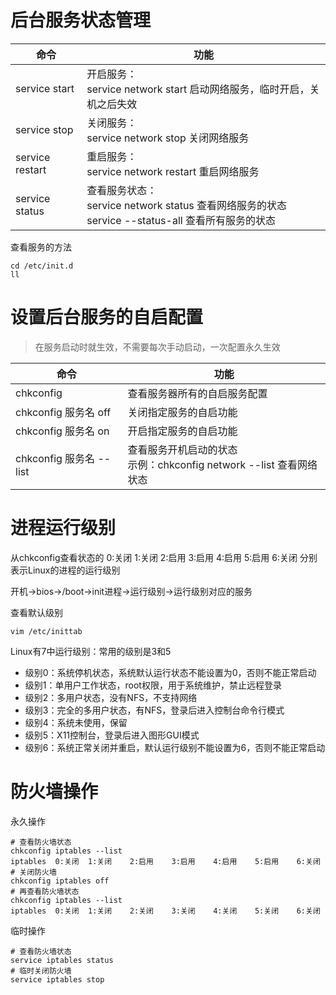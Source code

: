 # 后台服务状态管理

| 命令            | 功能                                                         |
| --------------- | ------------------------------------------------------------ |
| service start   | 开启服务：<br />service network start 启动网络服务，临时开启，关机之后失效 |
| service stop    | 关闭服务：<br />service network stop 关闭网络服务            |
| service restart | 重启服务：<br />service network restart 重启网络服务         |
| service status  | 查看服务状态：<br />service network status 查看网络服务的状态 <br />service --status-all 查看所有服务的状态 |

查看服务的方法

```shell
cd /etc/init.d
ll
```



# 设置后台服务的自启配置

> 在服务启动时就生效，不需要每次手动启动，一次配置永久生效

| 命令                    | 功能                                                         |
| ----------------------- | ------------------------------------------------------------ |
| chkconfig               | 查看服务器所有的自启服务配置                                 |
| chkconfig 服务名 off    | 关闭指定服务的自启功能                                       |
| chkconfig 服务名 on     | 开启指定服务的自启功能                                       |
| chkconfig 服务名 --list | 查看服务开机启动的状态<br />示例：chkconfig network --list 查看网络状态 |



# 进程运行级别

从chkconfig查看状态的 0:关闭	1:关闭	2:启用	3:启用	4:启用	5:启用	6:关闭 分别表示Linux的进程的运行级别

开机->bios->/boot->init进程->运行级别->运行级别对应的服务

查看默认级别

```shell
vim /etc/inittab
```

Linux有7中运行级别：常用的级别是3和5

- 级别0：系统停机状态，系统默认运行状态不能设置为0，否则不能正常启动
- 级别1：单用户工作状态，root权限，用于系统维护，禁止远程登录
- 级别2：多用户状态，没有NFS，不支持网络
- 级别3：完全的多用户状态，有NFS，登录后进入控制台命令行模式
- 级别4：系统未使用，保留
- 级别5：X11控制台，登录后进入图形GUI模式
- 级别6：系统正常关闭并重启，默认运行级别不能设置为6，否则不能正常启动



# 防火墙操作

永久操作

```shell
# 查看防火墙状态
chkconfig iptables --list
iptables  0:关闭	1:关闭	2:启用	3:启用	4:启用	5:启用	6:关闭
# 关闭防火墙
chkconfig iptables off
# 再查看防火墙状态
chkconfig iptables --list
iptables  0:关闭	1:关闭	2:关闭	3:关闭	4:关闭	5:关闭	6:关闭
```

临时操作

```shell
# 查看防火墙状态
service iptables status
# 临时关闭防火墙
service iptables stop
```

